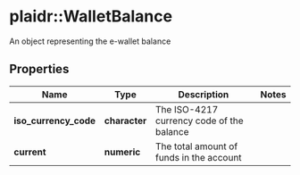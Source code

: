 # plaidr::WalletBalance

An object representing the e-wallet balance

## Properties
Name | Type | Description | Notes
------------ | ------------- | ------------- | -------------
**iso_currency_code** | **character** | The ISO-4217 currency code of the balance | 
**current** | **numeric** | The total amount of funds in the account | 


